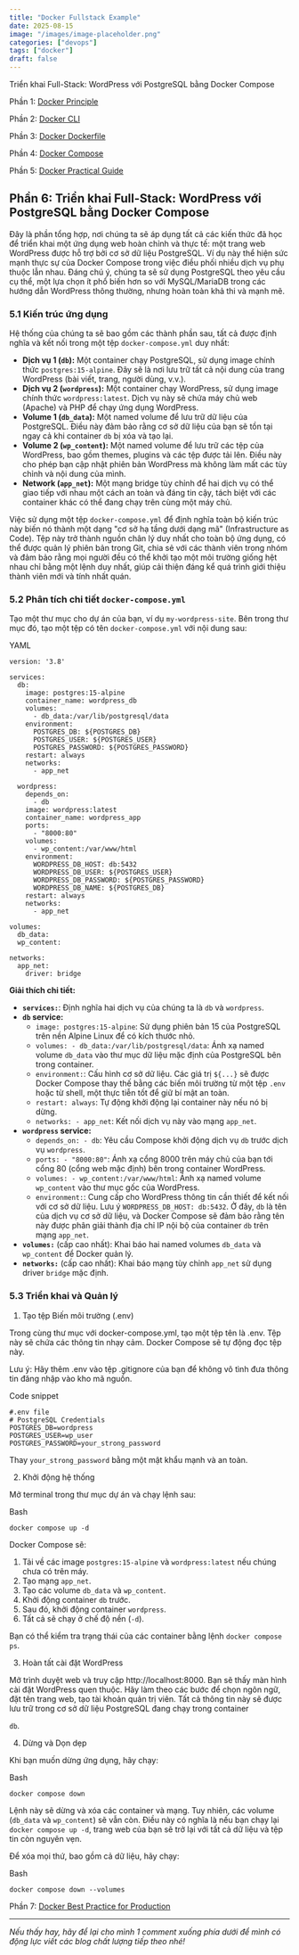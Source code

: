 ```yaml
---
title: "Docker Fullstack Example"
date: 2025-08-15
image: "/images/image-placeholder.png"
categories: ["devops"]
tags: ["docker"]
draft: false
---
```


Triển khai Full-Stack: WordPress với PostgreSQL bằng Docker Compose

<!--more-->

Phần 1: [Docker Principle](https://blog.nagih.io.vn/post/docker/docker/)

Phần 2: [Docker CLI](https://blog.nagih.io.vn/post/docker/docker-cli/)

Phần 3: [Docker Dockerfile](https://blog.nagih.io.vn/post/docker/docker-dockerfile/)

Phần 4: [Docker Compose](https://blog.nagih.io.vn/post/docker/docker-compose/)

Phần 5: [Docker Practical Guide](https://blog.nagih.io.vn/post/docker/docker-practical-guide/)

## Phần 6: Triển khai Full-Stack: WordPress với PostgreSQL bằng Docker Compose

Đây là phần tổng hợp, nơi chúng ta sẽ áp dụng tất cả các kiến thức đã học để triển khai một ứng dụng web hoàn chỉnh và thực tế: một trang web WordPress được hỗ trợ bởi cơ sở dữ liệu PostgreSQL. Ví dụ này thể hiện sức mạnh thực sự của Docker Compose trong việc điều phối nhiều dịch vụ phụ thuộc lẫn nhau. Đáng chú ý, chúng ta sẽ sử dụng PostgreSQL theo yêu cầu cụ thể, một lựa chọn ít phổ biến hơn so với MySQL/MariaDB trong các hướng dẫn WordPress thông thường, nhưng hoàn toàn khả thi và mạnh mẽ.

### 5.1 Kiến trúc ứng dụng

Hệ thống của chúng ta sẽ bao gồm các thành phần sau, tất cả được định nghĩa và kết nối trong một tệp `docker-compose.yml` duy nhất:

-   **Dịch vụ 1 (`db`):** Một container chạy PostgreSQL, sử dụng image chính thức `postgres:15-alpine`. Đây sẽ là nơi lưu trữ tất cả nội dung của trang WordPress (bài viết, trang, người dùng, v.v.).
-   **Dịch vụ 2 (`wordpress`):** Một container chạy WordPress, sử dụng image chính thức `wordpress:latest`. Dịch vụ này sẽ chứa máy chủ web (Apache) và PHP để chạy ứng dụng WordPress.
-   **Volume 1 (`db_data`):** Một named volume để lưu trữ dữ liệu của PostgreSQL. Điều này đảm bảo rằng cơ sở dữ liệu của bạn sẽ tồn tại ngay cả khi container `db` bị xóa và tạo lại.
-   **Volume 2 (`wp_content`):** Một named volume để lưu trữ các tệp của WordPress, bao gồm themes, plugins và các tệp được tải lên. Điều này cho phép bạn cập nhật phiên bản WordPress mà không làm mất các tùy chỉnh và nội dung của mình.
-   **Network (`app_net`):** Một mạng bridge tùy chỉnh để hai dịch vụ có thể giao tiếp với nhau một cách an toàn và đáng tin cậy, tách biệt với các container khác có thể đang chạy trên cùng một máy chủ.

Việc sử dụng một tệp `docker-compose.yml` để định nghĩa toàn bộ kiến trúc này biến nó thành một dạng "cơ sở hạ tầng dưới dạng mã" (Infrastructure as Code). Tệp này trở thành nguồn chân lý duy nhất cho toàn bộ ứng dụng, có thể được quản lý phiên bản trong Git, chia sẻ với các thành viên trong nhóm và đảm bảo rằng mọi người đều có thể khởi tạo một môi trường giống hệt nhau chỉ bằng một lệnh duy nhất, giúp cải thiện đáng kể quá trình giới thiệu thành viên mới và tính nhất quán.

### 5.2 Phân tích chi tiết `docker-compose.yml`

Tạo một thư mục cho dự án của bạn, ví dụ `my-wordpress-site`. Bên trong thư mục đó, tạo một tệp có tên `docker-compose.yml` với nội dung sau:

YAML

```
version: '3.8'

services:
  db:
    image: postgres:15-alpine
    container_name: wordpress_db
    volumes:
      - db_data:/var/lib/postgresql/data
    environment:
      POSTGRES_DB: ${POSTGRES_DB}
      POSTGRES_USER: ${POSTGRES_USER}
      POSTGRES_PASSWORD: ${POSTGRES_PASSWORD}
    restart: always
    networks:
      - app_net

  wordpress:
    depends_on:
      - db
    image: wordpress:latest
    container_name: wordpress_app
    ports:
      - "8000:80"
    volumes:
      - wp_content:/var/www/html
    environment:
      WORDPRESS_DB_HOST: db:5432
      WORDPRESS_DB_USER: ${POSTGRES_USER}
      WORDPRESS_DB_PASSWORD: ${POSTGRES_PASSWORD}
      WORDPRESS_DB_NAME: ${POSTGRES_DB}
    restart: always
    networks:
      - app_net

volumes:
  db_data:
  wp_content:

networks:
  app_net:
    driver: bridge
```

**Giải thích chi tiết:**

-   **`services:`**: Định nghĩa hai dịch vụ của chúng ta là `db` và `wordpress`.
-   **`db` service:**
    -   `image: postgres:15-alpine`: Sử dụng phiên bản 15 của PostgreSQL trên nền Alpine Linux để có kích thước nhỏ.
    -   `volumes: - db_data:/var/lib/postgresql/data`: Ánh xạ named volume `db_data` vào thư mục dữ liệu mặc định của PostgreSQL bên trong container.
    -   `environment:`: Cấu hình cơ sở dữ liệu. Các giá trị `${...}` sẽ được Docker Compose thay thế bằng các biến môi trường từ một tệp `.env` hoặc từ shell, một thực tiễn tốt để giữ bí mật an toàn.
    -   `restart: always`: Tự động khởi động lại container này nếu nó bị dừng.
    -   `networks: - app_net`: Kết nối dịch vụ này vào mạng `app_net`.
-   **`wordpress` service:**
    -   `depends_on: - db`: Yêu cầu Compose khởi động dịch vụ `db` trước dịch vụ `wordpress`.
    -   `ports: - "8000:80"`: Ánh xạ cổng 8000 trên máy chủ của bạn tới cổng 80 (cổng web mặc định) bên trong container WordPress.
    -   `volumes: - wp_content:/var/www/html`: Ánh xạ named volume `wp_content` vào thư mục gốc của WordPress.
    -   `environment:`: Cung cấp cho WordPress thông tin cần thiết để kết nối với cơ sở dữ liệu. Lưu ý `WORDPRESS_DB_HOST: db:5432`. Ở đây, `db` là tên của dịch vụ cơ sở dữ liệu, và Docker Compose sẽ đảm bảo rằng tên này được phân giải thành địa chỉ IP nội bộ của container `db` trên mạng `app_net`.
-   **`volumes:`** (cấp cao nhất): Khai báo hai named volumes `db_data` và `wp_content` để Docker quản lý.
-   **`networks:`** (cấp cao nhất): Khai báo mạng tùy chỉnh `app_net` sử dụng driver `bridge` mặc định.

### 5.3 Triển khai và Quản lý

1. Tạo tệp Biến môi trường (.env)

Trong cùng thư mục với docker-compose.yml, tạo một tệp tên là .env. Tệp này sẽ chứa các thông tin nhạy cảm. Docker Compose sẽ tự động đọc tệp này.

Lưu ý: Hãy thêm .env vào tệp .gitignore của bạn để không vô tình đưa thông tin đăng nhập vào kho mã nguồn.

Code snippet

```
#.env file
# PostgreSQL Credentials
POSTGRES_DB=wordpress
POSTGRES_USER=wp_user
POSTGRES_PASSWORD=your_strong_password
```

Thay `your_strong_password` bằng một mật khẩu mạnh và an toàn.

2. Khởi động hệ thống

Mở terminal trong thư mục dự án và chạy lệnh sau:

Bash

```
docker compose up -d
```

Docker Compose sẽ:

1. Tải về các image `postgres:15-alpine` và `wordpress:latest` nếu chúng chưa có trên máy.
2. Tạo mạng `app_net`.
3. Tạo các volume `db_data` và `wp_content`.
4. Khởi động container `db` trước.
5. Sau đó, khởi động container `wordpress`.
6. Tất cả sẽ chạy ở chế độ nền (`-d`).

Bạn có thể kiểm tra trạng thái của các container bằng lệnh `docker compose ps`.

3. Hoàn tất cài đặt WordPress

Mở trình duyệt web và truy cập http://localhost:8000. Bạn sẽ thấy màn hình cài đặt WordPress quen thuộc. Hãy làm theo các bước để chọn ngôn ngữ, đặt tên trang web, tạo tài khoản quản trị viên. Tất cả thông tin này sẽ được lưu trữ trong cơ sở dữ liệu PostgreSQL đang chạy trong container

`db`.

4. Dừng và Dọn dẹp

Khi bạn muốn dừng ứng dụng, hãy chạy:

Bash

```
docker compose down
```

Lệnh này sẽ dừng và xóa các container và mạng. Tuy nhiên, các volume (`db_data` và `wp_content`) sẽ vẫn còn. Điều này có nghĩa là nếu bạn chạy lại `docker compose up -d`, trang web của bạn sẽ trở lại với tất cả dữ liệu và tệp tin còn nguyên vẹn.

Để xóa mọi thứ, bao gồm cả dữ liệu, hãy chạy:

Bash

```
docker compose down --volumes
```

Phần 7: [Docker Best Practice for Production](https://blog.nagih.io.vn/post/docker/docker-best-practice-for-production/)

---

_Nếu thấy hay, hãy để lại cho mình 1 comment xuống phía dưới để mình có động lực viết các blog chất lượng tiếp theo nhé!_
